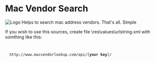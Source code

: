 Mac Vendor Search
=================
![Logo](https://raw.github.com/antondudakov/MacVendorSearch/master/web_hi_res_512.png)
Helps to search mac address vendors. 
That's all. Simple

If you wish to use this sources, create file \res\values\urlstring.xml with somthing like this:

<pre><code>
<resources>
  <string name="urlstring">http://www.macvendorlookup.com/api/[<b>your key</b>]/</string> 
</resources>
</code></pre>